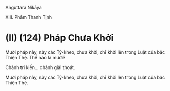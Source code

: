 Aṅguttara Nikāya

XIII. Phẩm Thanh Tịnh

# (II) (124) Pháp Chưa Khởi

Mười pháp này, này các Tỷ-kheo, chưa khởi, chỉ khởi lên trong Luật của bậc Thiện Thệ. Thế nào là mười?

Chánh tri kiến... chánh giải thoát.

Mười pháp này, này các Tỷ-kheo, chưa khởi, chỉ khởi lên trong Luật của bậc Thiện Thệ.

